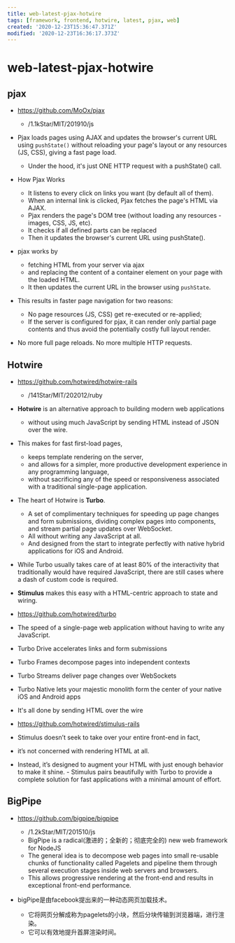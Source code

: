 ```yaml
---
title: web-latest-pjax-hotwire
tags: [framework, frontend, hotwire, latest, pjax, web]
created: '2020-12-23T15:36:47.371Z'
modified: '2020-12-23T16:36:17.373Z'
---
```


# web-latest-pjax-hotwire

## pjax

- https://github.com/MoOx/pjax
  - /1.1kStar/MIT/201910/js
- Pjax loads pages using AJAX and updates the browser's current URL using `pushState()` without reloading your page's layout or any resources (JS, CSS), giving a fast page load.
  - Under the hood, it's just ONE HTTP request with a pushState() call.
- How Pjax Works
  - It listens to every click on links you want (by default all of them).
  - When an internal link is clicked, Pjax fetches the page's HTML via AJAX.
  - Pjax renders the page's DOM tree (without loading any resources - images, CSS, JS, etc).
  - It checks if all defined parts can be replaced
  - Then it updates the browser's current URL using pushState().

- pjax works by
  - fetching HTML from your server via ajax 
  - and replacing the content of a container element on your page with the loaded HTML. 
  - It then updates the current URL in the browser using `pushState`. 
- This results in faster page navigation for two reasons:
  - No page resources (JS, CSS) get re-executed or re-applied; 
  - If the server is configured for pjax, it can render only partial page contents and thus avoid the potentially costly full layout render.
- No more full page reloads. No more multiple HTTP requests.

## Hotwire

- https://github.com/hotwired/hotwire-rails
  - /141Star/MIT/202012/ruby
- **Hotwire** is an alternative approach to building modern web applications 
  - without using much JavaScript by sending HTML instead of JSON over the wire. 
- This makes for fast first-load pages, 
  - keeps template rendering on the server, 
  - and allows for a simpler, more productive development experience in any programming language, 
  - without sacrificing any of the speed or responsiveness associated with a traditional single-page application.
- The heart of Hotwire is **Turbo**. 
  - A set of complimentary techniques for speeding up page changes and form submissions, dividing complex pages into components, and stream partial page updates over WebSocket. 
  - All without writing any JavaScript at all. 
  - And designed from the start to integrate perfectly with native hybrid applications for iOS and Android.
- While Turbo usually takes care of at least 80% of the interactivity that traditionally would have required JavaScript, there are still cases where a dash of custom code is required. 
- **Stimulus** makes this easy with a HTML-centric approach to state and wiring.

- https://github.com/hotwired/turbo
- The speed of a single-page web application without having to write any JavaScript.
- Turbo Drive accelerates links and form submissions 
- Turbo Frames decompose pages into independent contexts
- Turbo Streams deliver page changes over WebSockets
- Turbo Native lets your majestic monolith form the center of your native iOS and Android apps
- It's all done by sending HTML over the wire

- https://github.com/hotwired/stimulus-rails
- Stimulus doesn’t seek to take over your entire front-end in fact, 
- it’s not concerned with rendering HTML at all. 
- Instead, it’s designed to augment your HTML with just enough behavior to make it shine. - Stimulus pairs beautifully with Turbo to provide a complete solution for fast applications with a minimal amount of effort.

## BigPipe

- https://github.com/bigpipe/bigpipe
  - /1.2kStar/MIT/201510/js
  - BigPipe is a radical(激进的；全新的；彻底完全的) new web framework for NodeJS 
  - The general idea is to decompose web pages into small re-usable chunks of functionality called Pagelets and pipeline them through several execution stages inside web servers and browsers. 
  - This allows progressive rendering at the front-end and results in exceptional front-end performance.

- bigPipe是由facebook提出来的一种动态网页加载技术。
  - 它将网页分解成称为pagelets的小块，然后分块传输到浏览器端，进行渲染。
  - 它可以有效地提升首屏渲染时间。

